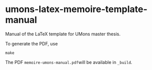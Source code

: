 # umons-latex-memoire-template-manual

Manual of the LaTeX template for UMons master thesis.

To generate the PDF, use

```
make
```

The PDF `memoire-umons-manual.pdf`will be available in `_build`.
